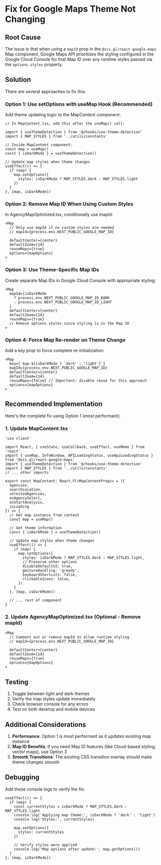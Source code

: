 # Fix for Google Maps Theme Not Changing

## Root Cause

The issue is that when using a `mapId` prop in the `@vis.gl/react-google-maps` Map component, Google Maps API prioritizes the styling configured in the Google Cloud Console for that Map ID over any runtime styles passed via the `options.styles` property.

## Solution

There are several approaches to fix this:

### Option 1: Use setOptions with useMap Hook (Recommended)

Add theme updating logic to the MapContent component:

```tsx
// In MapContent.tsx, add this after the useMap() call:

import { useThemeDetection } from '@/hooks/use-theme-detection'
import { MAP_STYLES } from '../utils/constants'

// Inside MapContent component:
const map = useMap()
const { isDarkMode } = useThemeDetection()

// Update map styles when theme changes
useEffect(() => {
  if (map) {
    map.setOptions({
      styles: isDarkMode ? MAP_STYLES.dark : MAP_STYLES.light
    })
  }
}, [map, isDarkMode])
```

### Option 2: Remove Map ID When Using Custom Styles

In AgencyMapOptimized.tsx, conditionally use mapId:

```tsx
<Map
  // Only use mapId if no custom styles are needed
  // mapId={process.env.NEXT_PUBLIC_GOOGLE_MAP_ID}
  
  defaultCenter={center}
  defaultZoom={14}
  reuseMaps={true}
  options={mapOptions}
>
```

### Option 3: Use Theme-Specific Map IDs

Create separate Map IDs in Google Cloud Console with appropriate styling:

```tsx
<Map
  mapId={isDarkMode 
    ? process.env.NEXT_PUBLIC_GOOGLE_MAP_ID_DARK 
    : process.env.NEXT_PUBLIC_GOOGLE_MAP_ID_LIGHT
  }
  defaultCenter={center}
  defaultZoom={14}
  reuseMaps={true}
  // Remove options.styles since styling is in the Map ID
>
```

### Option 4: Force Map Re-render on Theme Change

Add a key prop to force complete re-initialization:

```tsx
<Map
  key={`map-${isDarkMode ? 'dark' : 'light'}`}
  mapId={process.env.NEXT_PUBLIC_GOOGLE_MAP_ID}
  defaultCenter={center}
  defaultZoom={14}
  reuseMaps={false} // Important: disable reuse for this approach
  options={mapOptions}
>
```

## Recommended Implementation

Here's the complete fix using Option 1 (most performant):

### 1. Update MapContent.tsx

```tsx
'use client'

import React, { useState, useCallback, useEffect, useMemo } from 'react'
import { useMap, InfoWindow, APILoadingStatus, useApiLoadingStatus } from '@vis.gl/react-google-maps'
import { useThemeDetection } from '@/hooks/use-theme-detection'
import { MAP_STYLES } from '../utils/constants'
// ... other imports

export const MapContent: React.FC<MapContentProps> = ({ 
  agencies, 
  searchLocation, 
  selectedAgencies, 
  onAgencySelect, 
  onStartAnalysis, 
  isLoading 
}) => {
  // Get map instance from context
  const map = useMap()
  
  // Get theme information
  const { isDarkMode } = useThemeDetection()
  
  // Update map styles when theme changes
  useEffect(() => {
    if (map) {
      map.setOptions({
        styles: isDarkMode ? MAP_STYLES.dark : MAP_STYLES.light,
        // Preserve other options
        disableDefaultUI: true,
        gestureHandling: 'greedy',
        keyboardShortcuts: false,
        clickableIcons: false,
      })
    }
  }, [map, isDarkMode])
  
  // ... rest of component
}
```

### 2. Update AgencyMapOptimized.tsx (Optional - Remove mapId)

```tsx
<Map
  // Comment out or remove mapId to allow runtime styling
  // mapId={process.env.NEXT_PUBLIC_GOOGLE_MAP_ID}
  
  defaultCenter={center}
  defaultZoom={14}
  reuseMaps={true}
  options={mapOptions}
>
```

## Testing

1. Toggle between light and dark themes
2. Verify the map styles update immediately
3. Check browser console for any errors
4. Test on both desktop and mobile devices

## Additional Considerations

1. **Performance**: Option 1 is most performant as it updates existing map instance
2. **Map ID Benefits**: If you need Map ID features (like Cloud-based styling, vector maps), use Option 3
3. **Smooth Transitions**: The existing CSS transition overlay should make theme changes smooth

## Debugging

Add these console logs to verify the fix:

```tsx
useEffect(() => {
  if (map) {
    const currentStyles = isDarkMode ? MAP_STYLES.dark : MAP_STYLES.light
    console.log('Applying map theme:', isDarkMode ? 'dark' : 'light')
    console.log('Styles:', currentStyles)
    
    map.setOptions({
      styles: currentStyles
    })
    
    // Verify styles were applied
    console.log('Map options after update:', map.getOptions())
  }
}, [map, isDarkMode])
```